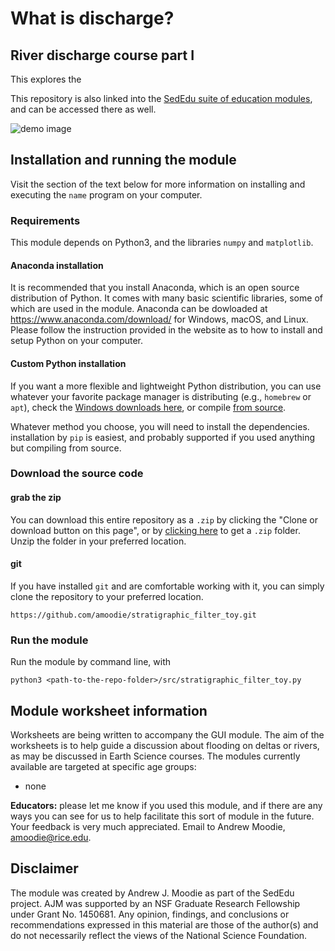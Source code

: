 # What is discharge?
## River discharge course part I

This explores the 

This repository is also linked into the [SedEdu suite of education modules](https://github.com/amoodie/sededu), and can be accessed there as well.

![demo image](./private/demo.png "demo of the module")<!-- .element height="50%" width="50%" -->



## Installation and running the module

Visit the section of the text below for more information on installing and executing the `name` program on your computer. 


### Requirements
This module depends on Python3, and the libraries `numpy` and `matplotlib`. 

#### Anaconda installation
It is recommended that you install Anaconda, which is an open source distribution of Python. It comes with many basic scientific libraries, some of which are used in the module. Anaconda can be dowloaded at https://www.anaconda.com/download/ for Windows, macOS, and Linux. Please follow the instruction provided in the website as to how to install and setup Python on your computer.

#### Custom Python installation
If you want a more flexible and lightweight Python distribution, you can use whatever your favorite package manager is distributing (e.g., `homebrew` or `apt`), check the [Windows downloads here](https://www.python.org/downloads/windows/), or compile [from source](https://www.python.org/downloads/source/).

Whatever method you choose, you will need to install the dependencies. installation by `pip` is easiest, and probably supported if you used anything but compiling from source.


### Download the source code

#### grab the zip
You can download this entire repository as a `.zip` by clicking the "Clone or download button on this page", or by [clicking here](https://github.com/amoodie/flooding_in_deltas/archive/master.zip) to get a `.zip` folder. Unzip the folder in your preferred location.

#### git 
If you have installed `git` and are comfortable working with it, you can simply clone the repository to your preferred location.

```
https://github.com/amoodie/stratigraphic_filter_toy.git
```


### Run the module
Run the module by command line, with
```
python3 <path-to-the-repo-folder>/src/stratigraphic_filter_toy.py
```



## Module worksheet information

Worksheets are being written to accompany the GUI module. The aim of the worksheets is to help guide a discussion about flooding on deltas or rivers, as may be discussed in Earth Science courses. The modules currently available are targeted at specific age groups:

* none

**Educators:** please let me know if you used this module, and if there are any ways you can see for us to help facilitate this sort of module in the future. Your feedback is very much appreciated. Email to Andrew Moodie, amoodie@rice.edu.



## Disclaimer

The module was created by Andrew J. Moodie as part of the SedEdu project.
AJM was supported by an NSF Graduate Research Fellowship under Grant No. 1450681.
Any opinion, findings, and conclusions or recommendations expressed in this material are those of the author(s) and do not necessarily reflect the views of the National Science Foundation.
